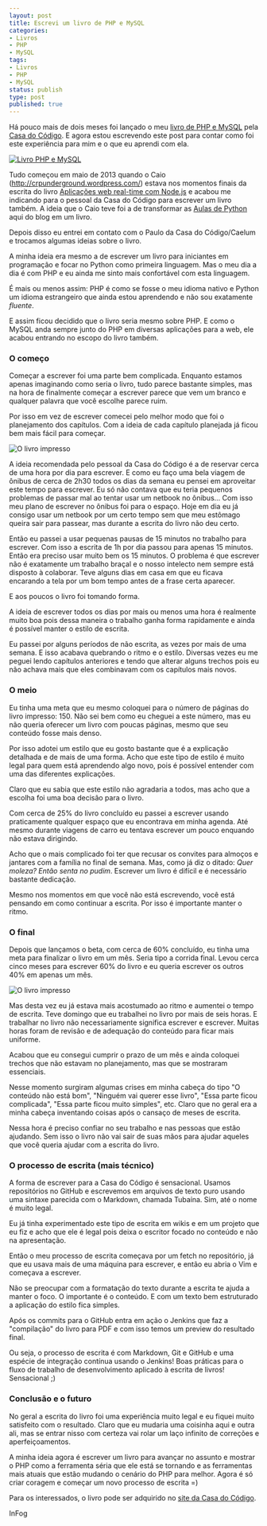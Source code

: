 ```yaml
---
layout: post
title: Escrevi um livro de PHP e MySQL
categories:
- Livros
- PHP
- MySQL
tags:
- Livros
- PHP
- MySQL
status: publish
type: post
published: true
---
```


Há pouco mais de dois meses foi lançado o meu
[livro de PHP e MySQL](http://www.casadocodigo.com.br/products/livro-php-mysql)
pela
[Casa do Código](www.casadocodigo.com.br/). E agora estou escrevendo este post
para contar como foi este experiência para mim e o que eu aprendi com ela.

[![Livro PHP e MySQL](/assets/images/livro-php-e-mysql.png)](http://www.casadocodigo.com.br/products/livro-php-mysql)

Tudo começou em maio de 2013 quando o Caio (http://crpunderground.wordpress.com/)
estava nos momentos finais da escrita do livro
[Aplicações web real-time com Node.js](www.casadocodigo.com.br/products/livro-nodejs)
e acabou me indicando para o pessoal da Casa do Código para escrever um livro
também. A ideia que o Caio teve foi a de transformar as
[Aulas de Python](http://blog.evaldojunior.com.br/aulas-de-python.html) aqui do
blog em um livro.

Depois disso eu entrei em contato com o Paulo da Casa do Código/Caelum e
trocamos algumas ideias sobre o livro.

A minha ideia era mesmo a de escrever um livro para iniciantes em programação e
focar no Python como primeira linguagem. Mas o meu dia a dia é com PHP e eu
ainda me sinto mais confortável com esta linguagem.

É mais ou menos assim: PHP é como se fosse o meu idioma nativo e Python um
idioma estrangeiro que ainda estou aprendendo e não sou exatamente *fluente*.

E assim ficou decidido que o livro seria mesmo sobre PHP. E como o MySQL anda
sempre junto do PHP em diversas aplicações para a web, ele acabou entrando no
escopo do livro também.

### O começo

Começar a escrever foi uma parte bem complicada. Enquanto estamos apenas
imaginando como seria o livro, tudo parece bastante simples, mas na hora de
finalmente começar a escrever parece que vem um branco e qualquer palavra que
você escolhe parece ruim.

Por isso em vez de escrever comecei pelo melhor modo que foi o planejamento dos
capítulos. Com a ideia de cada capítulo planejada já ficou bem mais fácil para
começar.

![O livro impresso](/assets/images/livro_php_mysql.jpg)

A ideia recomendada pelo pessoal da Casa do Código é a de reservar cerca de uma
hora por dia para escrever. E como eu faço uma bela viagem de ônibus de cerca
de 2h30 todos os dias da semana eu pensei em aproveitar este tempo para
escrever. Eu só não contava que eu teria pequenos problemas de passar mal ao
tentar usar um netbook no ônibus... Com isso meu plano de escrever no ônibus
foi para o espaço. Hoje em dia eu já consigo usar um netbook por um certo tempo
sem que meu estômago queira sair para passear, mas durante a escrita do livro
não deu certo.

Então eu passei a usar pequenas pausas de 15 minutos no trabalho para escrever.
Com isso a escrita de 1h por dia passou para apenas 15 minutos. Então era
preciso usar muito bem os 15 minutos. O problema é que escrever não é
exatamente um trabalho braçal e o nosso intelecto nem sempre está disposto à
colaborar. Teve alguns dias em casa em que eu ficava encarando a tela por um
bom tempo antes de a frase certa aparecer.

E aos poucos o livro foi tomando forma.

A ideia de escrever todos os dias por mais ou menos uma hora é realmente muito
boa pois dessa maneira o trabalho ganha forma rapidamente e ainda é possível
manter o estilo de escrita.

Eu passei por alguns períodos de não escrita, as vezes por mais de uma semana.
E isso acabava quebrando o ritmo e o estilo. Diversas vezes eu me peguei
lendo capítulos anteriores e tendo que alterar alguns trechos pois eu não
achava mais que eles combinavam com os capítulos mais novos.

### O meio

Eu tinha uma meta que eu mesmo coloquei para o número de páginas do livro
impresso: 150. Não sei bem como eu cheguei a este número, mas eu não queria
oferecer um livro com poucas páginas, mesmo que seu conteúdo fosse mais denso.

Por isso adotei um estilo que eu gosto bastante que é a explicação detalhada e
de mais de uma forma. Acho que este tipo de estilo é muito legal para quem está
aprendendo algo novo, pois é possível entender com uma das diferentes
explicações.

Claro que eu sabia que este estilo não agradaria a todos, mas acho que a
escolha foi uma boa decisão para o livro.

Com cerca de 25% do livro concluído eu passei a escrever usando praticamente
qualquer espaço que eu encontrava em minha agenda. Até mesmo durante viagens
de carro eu tentava escrever um pouco enquando não estava dirigindo.

Acho que o mais complicado foi ter que recusar os convites para almoços e
jantares com a família no final de semana. Mas, como já diz o ditado:
*Quer moleza? Então senta no pudim*. Escrever um livro é difícil e é necessário
bastante dedicação.

Mesmo nos momentos em que você não está escrevendo, você está pensando em como
continuar a escrita. Por isso é importante manter o ritmo.

### O final

Depois que lançamos o beta, com cerca de 60% concluído, eu tinha uma meta para
finalizar o livro em um mês. Seria tipo a corrida final. Levou cerca cinco
meses para escrever 60% do livro e eu queria escrever os outros 40% em apenas
um mês.

![O livro impresso](/assets/images/livro_php_mysql_2.jpg)

Mas desta vez eu já estava mais acostumado ao ritmo e aumentei o tempo de
escrita. Teve domingo que eu trabalhei no livro por mais de seis horas. E
trabalhar no livro não necessariamente significa escrever e escrever. Muitas
horas foram de revisão e de adequação do conteúdo para ficar mais uniforme.

Acabou que eu consegui cumprir o prazo de um mês e ainda coloquei trechos que
não estavam no planejamento, mas que se mostraram essenciais.

Nesse momento surgiram algumas crises em minha cabeça do tipo "O conteúdo não
está bom", "Ninguém vai querer esse livro", "Essa parte ficou complicada",
"Essa parte ficou muito simples", etc. Claro que no geral era a minha cabeça
inventando coisas após o cansaço de meses de escrita.

Nessa hora é preciso confiar no seu trabalho e nas pessoas que estão ajudando.
Sem isso o livro não vai sair de suas mãos para ajudar aqueles que você queria
ajudar com a escrita do livro.

### O processo de escrita (mais técnico)

A forma de escrever para a Casa do Código é sensacional. Usamos repositórios no
GitHub e escrevemos em arquivos de texto puro usando uma sintaxe parecida com
o Markdown, chamada Tubaína. Sim, até o nome é muito legal.

Eu já tinha experimentado este tipo de escrita em wikis e em um projeto que eu
fiz e acho que ele é legal pois deixa o escritor focado no conteúdo e não na
apresentação.

Então o meu processo de escrita começava por um fetch no repositório, já que eu
usava mais de uma máquina para escrever, e então eu abria o Vim e começava a
escrever.

Não se preocupar com a formatação do texto durante a escrita te ajuda a manter
o foco. O importante é o conteúdo. E com um texto bem estruturado a aplicação
do estilo fica simples.

Após os commits para o GitHub entra em ação o Jenkins que faz a "compilação" do
livro para PDF e com isso temos um preview do resultado final.

Ou seja, o processo de escrita é com Markdown, Git e GitHub e uma espécie de
integração contínua usando o Jenkins! Boas práticas para o fluxo de trabalho de
desenvolvimento aplicado à escrita de livros! Sensacional ;)

### Conclusão e o futuro

No geral a escrita do livro foi uma experiência muito legal e eu fiquei muito
satisfeito com o resultado. Claro que eu mudaria uma coisinha aqui e outra ali,
mas se entrar nisso com certeza vai rolar um laço infinito de correções e
aperfeiçoamentos.

A minha ideia agora é escrever um livro para avançar no assunto e mostrar o PHP
como a ferramenta séria que ele está se tornando e as ferramentas mais atuais
que estão mudando o cenário do PHP para melhor. Agora é só criar coragem e
começar um novo processo de escrita =)

Para os interessados, o livro pode ser adquirido no
[site da Casa do Código](http://www.casadocodigo.com.br/products/livro-php-mysql).

InFog
